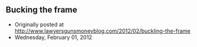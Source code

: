 ## Bucking the frame

 * Originally posted at http://www.lawyersgunsmoneyblog.com/2012/02/buckling-the-frame
 * Wednesday, February 01, 2012

 